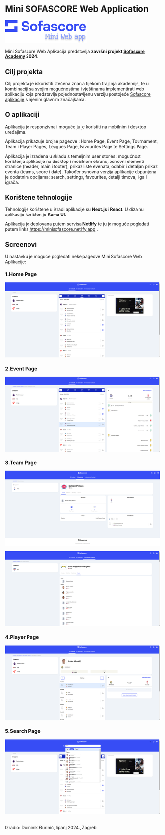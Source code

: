 # Mini SOFASCORE Web Application

![logo](https://github.com/dominikDjurinic/Sofascore-Academy-Frontend/blob/main/PROJEKT-zavrsni/mini-Sofascore-app/public/images/miniSofascoreLogo.png)

Mini Sofascore Web Aplikacija predstavlja **završni projekt [Sofascore Academy](https://corporate.sofascore.com/hr/sofascore-academy) 2024**. 

## Cilj projekta
Cilj projekta je iskoristiti stečena znanja tijekom trajanja akademije, te u kombinaciji sa svojim mogućnostima i vještinama implementirati web aplikaciju koja predstavlja pojednostavljenu verziju postojeće [Sofascore aplikacije](https://www.sofascore.com/) s njenim glavnim značajkama.

## O aplikaciji
Aplikacija je responzivna i moguće ju je koristiti na mobilnim i desktop uređajima.

Aplikacija prikazuje brojne pageove : Home Page, Event Page, Tournament, Team i Player Pages, Leagues Page, Favourites Page te Settings Page.

Aplikacija je izrađena u skladu s temeljnim user stories: mogućnost korištenja aplikacije na desktop i mobilnom ekranu, osnovni elementi stranice (header, main i footer), prikaz liste evenata, odabir i detaljan prikaz eventa (teams, score i date).
Također osnovna verzija aplikacije dopunjena je dodatnim opcijama: search, settings, favourites, detalji timova, liga i igrača.

## Korištene tehnologije
Tehnologije korištene u izradi aplikacije su **Next.js** i **React**. U dizajnu aplikacije korišten je **Kuma UI**.

Aplikacija je deployana putem servisa **Netlify** te ju je moguće pogledati putem linka https://minisofascore.netlify.app .

## Screenovi
U nastavku je moguće pogledati neke pageove Mini Sofascore Web Aplikacije:

### **1.Home Page**

![logo](https://github.com/dominikDjurinic/Sofascore-Academy-Frontend/blob/main/PROJEKT-zavrsni/mini-Sofascore-app/public/images/homePage.png)

### **2.Event Page**

![logo](https://github.com/dominikDjurinic/Sofascore-Academy-Frontend/blob/main/PROJEKT-zavrsni/mini-Sofascore-app/public/images/eventPage.png)

### **3.Team Page**

![logo](https://github.com/dominikDjurinic/Sofascore-Academy-Frontend/blob/main/PROJEKT-zavrsni/mini-Sofascore-app/public/images/teamPage1.png)

![logo](https://github.com/dominikDjurinic/Sofascore-Academy-Frontend/blob/main/PROJEKT-zavrsni/mini-Sofascore-app/public/images/teamPage2.png)

### **4.Player Page**

![logo](https://github.com/dominikDjurinic/Sofascore-Academy-Frontend/blob/main/PROJEKT-zavrsni/mini-Sofascore-app/public/images/playerPage.png)

### **5.Search Page**

![logo](https://github.com/dominikDjurinic/Sofascore-Academy-Frontend/blob/main/PROJEKT-zavrsni/mini-Sofascore-app/public/images/searchPage.png)

<br/>
Izradio: Dominik Đurinić, lipanj 2024., Zagreb
